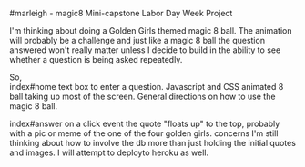 #marleigh -  magic8
Mini-capstone Labor Day Week Project

I'm thinking about doing a Golden Girls themed magic 8 ball. 
The animation will probably be a challenge and just like a magic 8 ball the question answered won't really matter unless I decide to build in the ability to see whether a question is being asked repeatedly. 

So,  
index#home
 text box to enter a question. Javascript and CSS animated 8 ball taking up most of the screen. General directions on how to use the magic 8 ball. 

index#answer
  on a click event the quote "floats up" to the top, probably with a pic or meme of the one of the four golden girls.
concerns 
  I'm still thinking about how to involve the db more than just holding the initial quotes and images.
  I will attempt to deployto heroku as well. 
  
  
  
  
 
 
